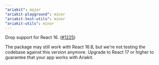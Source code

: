 ```yaml
---
"ariakit": major
"ariakit-playground": minor
"ariakit-test-utils": minor
"ariakit-utils": minor
---
```


Drop support for React 16. ([#1225](https://github.com/ariakit/ariakit/pull/1225))

The package may still work with React 16.8, but we're not testing the codebase against this version anymore. Upgrade to React 17 or higher to guarantee that your app works with Ariakit.
